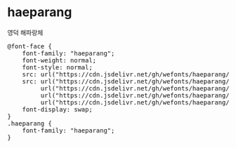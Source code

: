 # haeparang
영덕 해파랑체

<pre>
@font-face {
    font-family: "haeparang";
    font-weight: normal;
    font-style: normal;
    src: url("https://cdn.jsdelivr.net/gh/wefonts/haeparang/haeparang.eot");
    src: url("https://cdn.jsdelivr.net/gh/wefonts/haeparang/haeparang.eot?#iefix") format("embedded-opentype"),
         url("https://cdn.jsdelivr.net/gh/wefonts/haeparang/haeparang.woff2") format("woff2"),
         url("https://cdn.jsdelivr.net/gh/wefonts/haeparang/haeparang.woff") format("woff"),
         url("https://cdn.jsdelivr.net/gh/wefonts/haeparang/haeparang.ttf") format("truetype");
    font-display: swap;
} 
.haeparang {
    font-family: "haeparang";
}
</pre>
